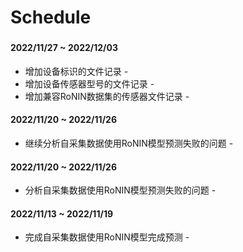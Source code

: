 # Schedule

###

#### 2022/11/27 ~ 2022/12/03 
* 增加设备标识的文件记录 -
* 增加设备传感器型号的文件记录 -
* 增加兼容RoNIN数据集的传感器文件记录 -

#### 2022/11/20 ~ 2022/11/26 
* 继续分析自采集数据使用RoNIN模型预测失败的问题 -

#### 2022/11/20 ~ 2022/11/26 
* 分析自采集数据使用RoNIN模型预测失败的问题 -

#### 2022/11/13 ~ 2022/11/19 
* 完成自采集数据使用RoNIN模型完成预测 -
